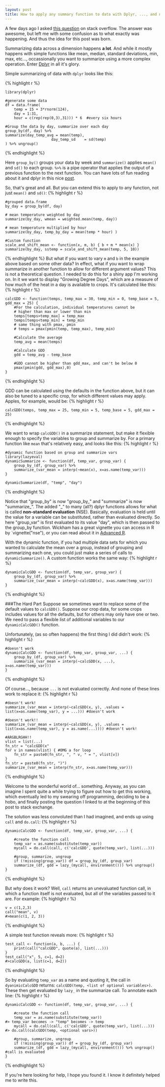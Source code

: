 ```yaml
---
layout: post
title: How to apply any summary function to data with Dplyr, ..., and non-standard evaluation in R
---
```


A few days ago I asked [this question](https://stackoverflow.com/questions/32625620/using-dplyr-and-lazyeval-with) on stack overflow. The answer was awesome, but left me with some confusion as to what exactly was happening.  And thus the idea for this post was born.

Summarizing data across a dimension happens **a lot**. And while it mostly happens with simple functions like mean, median, standard deviations, min, max, etc..., occassionally you want to summarize using a more complex operation. Enter [Dplyr](https://github.com/hadley/dplyr) in all it's glory.

Simple summarizing of data with `dplyr` looks like this:

{% highlight r %}

    library(dplyr)

    #generate some data
    df = data.frame(
        temp = 15 + 3*rnorm(124),
        day = 1:31,
        hour = c(rep(rep(0,3),31))) * 6  #every six hours
    
    #Group the data by day, summarize over each day
    group_by(df, day) %>% 
    summarize(day_temp_avg = mean(temp),
                         day_temp_sd    = sd(temp) 
    ) %>% ungroup()

{% endhighlight %}

Here `group_by()` groups your data by week and `summarize()` applies `mean()` and `sd()` to each group. `%>%` is a pipe operator that applies the output of a previous function to the next function. You can have lots of fun reading about it and dplyr in this nice [post](http://seananderson.ca/2014/09/13/dplyr-intro.html).

So, that's great and all. But you can extend this to apply to any function, not just `mean()` and `sd()`:
{% highlight r %}

    #grouped data.frame
    by_day = group_by(df, day)
    
    # mean temperature weighted by day
    summarize(by_day, wmean = weighted.mean(temp, day))

    # mean temperature multiplied by hour
    summarize(by_day, temp_by_day = mean(temp * hour) )

    #Custom function
    scale_and_shift_mean <- function(x, m, b) { b + m * mean(x) }
    summarize(by_day, sstemp = scale_and_shift_mean(temp, 5, 10))

{% endhighlight %}
But what if you want to vary `m` and `b` in the example above based on some other data? In effect, what if you want to wrap summarize in another function to allow for different  argument values? This is not a theoretical question. I needed to do this for a shiny app I'm working on. In it we want to display "Growing Degree Days", which are a measure of how much of the heat in a day is available to crops. It's calculated like this:
{% highlight r %}
    
    calcGDD <- function(temps, temp_max = 30, temp_min = 0, temp_base = 5, gdd_max = 25) {
        #For the calculation, individual temperatures cannot be 
        # higher than max or lower than min 
        temps[temps>temp_max] = temp_max
        temps[temps<temp_min] = temp_min
        # same thing with pmax, pmin
        # temps = pmax(pmin(temp, temp_max), temp_min)
      
        #Calculate the average
        temp_avg = mean(temps)
      
        #Calculate GDD
        gdd = temp_avg - temp_base

        #GDD cannot be higher than gdd_max, and can't be below 0
        pmax(pmin(gdd, gdd_max),0)
    }
{% endhighlight %}

GDD can be calculated using the defaults in the function above, but it can also be tuned to a specific crop, for which different values may apply. Apples, for example, would be:
{% highlight r %}

    calcGDD(temps, temp_max = 25, temp_min = 5, temp_base = 5, gdd_max = 25)
{% endhighlight %}

We want to wrap `calcGDD()` in a summarize statement, but make it flexible enough to specify the variables to group and summarize by. For a primary function like `mean` that's relatively easy, and looks like this:
{% highlight r %}

    #dynamic function based on group and summarize vars
    library(lazyeval)
    dynamicSummarize <- function(df, temp_var, group_var) {
        group_by_(df, group_var) %>%
        summarize_(var_mean = interp(~mean(x), x=as.name(temp_var)))
    }

    dynamicSummarize(df, "temp", "day")
{% endhighlight %}

Notice that "group_by" is now "group_by_" and "summarize" is now "summarize_". The added "_" to many (all?) dplyr functions allows for what is called **non-standard evaluation** (NSE). Basically, evaluation is held until the value for a variable can be substituted, rather than evaluated directly. So here "group_var" is first evaluated to its value "day", which is then passed to the group_by function. Wickham has a great vignette you can access in R by `vignette("nse"), or you can read about it in [Advanced R](http://adv-r.had.co.nz/Computing-on-the-language.html).

With the dynamic function, if you had multiple data sets for which you wanted to calculate the mean over a group, instead of grouping and summarizing each one, you could just make a series of calls to `dynamicSummarize()`. A custom function works the same way:
{% highlight r %}

    dynamicCalcGDD <- function(df, temp_var, group_var) {
        group_by_(df, group_var) %>%
        summarize_(var_mean = interp(~calcGDD(x), x=as.name(temp_var)))
    }
{% endhighlight %}

###The Hard Part
Suppose we sometimes want to replace some of the default values to `calcGDD()`. Suppose our crop data, for some crops includes values for all the defaults, but for others may only have one or two. We need to pass a flexible list of additional variables to our `dynamicCalcGDD()` function.

Unfortunately, (as so often happens) the first thing I did didn't work:
{% highlight r %}

    #doesn't work
    dynamicCalcGDD <- function(df, temp_var, group_var, ...) {
        group_by_(df, group_var) %>%
        summarize_(var_mean = interp(~calcGDD(x, ...), x=as.name(temp_var)))
    }
{% endhighlight %}

Of course..., because `...` is not evaluated correctly. And none of these lines work to replace it:
{% highlight r %}

    #doesn't work!
    summarize_(var_mean = interp(~calcGDD(x, y), .values = list(x=as.name(temp_var), y = ...))) #doesn't work
    
    #doesn't work!!
    summarize_(var_mean = interp(~calcGDD(x, y), .values = list(x=as.name(temp_var), y = as.name(...)))) #doesn't work!
    
    #ARGBLRGHH!!
    vlist = list(...)
    fn_str = "calcGDD(x"
    for v in names(vlist) { #OMG a for loop
        fn_str = paste0(fn_str, ", " v, " = ", vlist[v])
    }
    fn_str = paste0(fn_str, ")")
    summarize_(var_mean = interp(fn_str, x=as.name(temp_var)))
{% endhighlight %}

Welcome to the wonderful world of... something. Anyway, as you can imagine I spent quite a while trying to figure out how to get this working, which eventually led to my swearing off programming, deciding to be a hobo, and finally posting the question I linked to at the beginning of this post to stack exchange.

The solution was less convoluted than I had imagined, and ends up using `call` and `do.call`:
{% highlight r %}

    dynamicCalcGDD <- function(df, temp_var, group_var, ...) {
  
        #create the function call
        temp_var = as.name(substitute(temp_var))
        mycall = do.call(call, c('calcGDD', quote(temp_var), list(...)))
 
        #group, summarize, ungroup
        if (!missing(group_var)) df = group_by_(df, group_var)
        summarize_(df, gdd = lazy_(mycall, environment())) %>% ungroup()
    }
{% endhighlight %}

But *why* does it work? Well, `call` returns an unevaluated function call, in which a function itself is not evaluated, but all of the variables passed to it are. For example:
{% highlight r %}

    v = c(1,2,3)
    call("mean", v)
    #>mean(c(1, 2, 3))
{% endhighlight %}

A simple test function reveals more:
{% highlight r %}

    test_call <- function(a, b, ...) {
        print(call("calcGDD", quote(a), list(...)))
    }
    test_call("x", 5, c=1, d=2)
    #>calcGDD(a, list(c=1, d=2))
{% endhighlight %}

So by evaluating `temp_var` as a name and quoting it, the call in `dyanimicCalcGDD` returns: `calcGDD(temp, <list of optional variables>)`. These then get evaluated by `lazy_` in the summarize call. To annotate each line:
{% highlight r %}
    
    dynamicCalcGDD <- function(df, temp_var, group_var, ...) {
  
        #create the function call
        temp_var = as.name(substitute(temp_var))                               #> temp_var becomes -> "temp" becomes -> temp
        mycall = do.call(call, c('calcGDD', quote(temp_var), list(...)))  #> do.call(calcGDD(temp, <optional vars>))
 
        #group, summarize, ungroup
        if (!missing(group_var)) df = group_by_(df, group_var)
        summarize_(df, gdd = lazy_(mycall, environment())) %>% ungroup() #call is evaluated
    }
{% endhighlight %}

If you're here looking for help, I hope you found it. I know it definitely helped me to write this.
